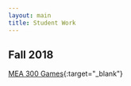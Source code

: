 ```yaml
---
layout: main
title: Student Work
---
```


## Fall 2018
[MEA 300 Games](https://itch.io/jam/mea-300-fall-2018/entries){:target="_blank"}
